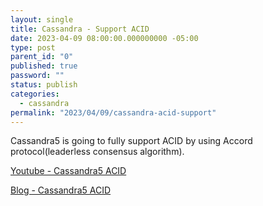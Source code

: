 ```yaml
---
layout: single
title: Cassandra - Support ACID
date: 2023-04-09 08:00:00.000000000 -05:00
type: post
parent_id: "0"
published: true
password: ""
status: publish
categories:
  - cassandra
permalink: "2023/04/09/cassandra-acid-support"
---
```


Cassandra5 is going to fully support ACID by using Accord protocol(leaderless consensus algorithm).

[Youtube - Cassandra5 ACID](https://www.youtube.com/watch?v=MX0ewD3o5wk&ab_channel=DataStaxDevelopers)

[Blog - Cassandra5 ACID](https://thenewstack.io/an-apache-cassandra-breakthrough-acid-transactions-at-scale/)
